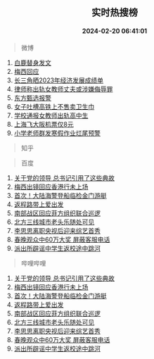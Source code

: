 <div align="center"><h2>实时热搜榜</h2><h4>2024-02-20 06:41:01</h4></div>

> 微博  

1. [白鹿替身发文](https://s.weibo.com/weibo?q=%23%E7%99%BD%E9%B9%BF%E6%9B%BF%E8%BA%AB%E5%8F%91%E6%96%87%23&t=31&band_rank=1&Refer=top)<br />
2. [梅西回应](https://s.weibo.com/weibo?q=%23%E6%A2%85%E8%A5%BF%E5%9B%9E%E5%BA%94%23&t=31&band_rank=2&Refer=top)<br />
3. [长三角晒2023年经济发展成绩单](https://s.weibo.com/weibo?q=%23%E9%95%BF%E4%B8%89%E8%A7%92%E6%99%922023%E5%B9%B4%E7%BB%8F%E6%B5%8E%E5%8F%91%E5%B1%95%E6%88%90%E7%BB%A9%E5%8D%95%23&t=31&band_rank=3&Refer=top)<br />
4. [律师称出轨女教师丈夫或涉嫌侮辱罪](https://s.weibo.com/weibo?q=%23%E5%BE%8B%E5%B8%88%E7%A7%B0%E5%87%BA%E8%BD%A8%E5%A5%B3%E6%95%99%E5%B8%88%E4%B8%88%E5%A4%AB%E6%88%96%E6%B6%89%E5%AB%8C%E4%BE%AE%E8%BE%B1%E7%BD%AA%23&t=31&band_rank=4&Refer=top)<br />
5. [东方甄选报警](https://s.weibo.com/weibo?q=%23%E4%B8%9C%E6%96%B9%E7%94%84%E9%80%89%E6%8A%A5%E8%AD%A6%23&t=31&band_rank=5&Refer=top)<br />
6. [女子吐槽高铁上不售卖卫生巾](https://s.weibo.com/weibo?q=%23%E5%A5%B3%E5%AD%90%E5%90%90%E6%A7%BD%E9%AB%98%E9%93%81%E4%B8%8A%E4%B8%8D%E5%94%AE%E5%8D%96%E5%8D%AB%E7%94%9F%E5%B7%BE%23&t=31&band_rank=6&Refer=top)<br />
7. [学校通报女教师出轨高中生](https://s.weibo.com/weibo?q=%23%E5%AD%A6%E6%A0%A1%E9%80%9A%E6%8A%A5%E5%A5%B3%E6%95%99%E5%B8%88%E5%87%BA%E8%BD%A8%E9%AB%98%E4%B8%AD%E7%94%9F%23&t=31&band_rank=7&Refer=top)<br />
8. [上海飞大阪机票仅8元](https://s.weibo.com/weibo?q=%23%E4%B8%8A%E6%B5%B7%E9%A3%9E%E5%A4%A7%E9%98%AA%E6%9C%BA%E7%A5%A8%E4%BB%858%E5%85%83%23&t=31&band_rank=8&Refer=top)<br />
9. [小学老师群发寒假作业烂尾预警](https://s.weibo.com/weibo?q=%23%E5%B0%8F%E5%AD%A6%E8%80%81%E5%B8%88%E7%BE%A4%E5%8F%91%E5%AF%92%E5%81%87%E4%BD%9C%E4%B8%9A%E7%83%82%E5%B0%BE%E9%A2%84%E8%AD%A6%23&t=31&band_rank=9&Refer=top)<br />

> 知乎  


> 百度  

1. [关于党的领导 总书记引用了这些典故](https://www.baidu.com/s?wd=%E5%85%B3%E4%BA%8E%E5%85%9A%E7%9A%84%E9%A2%86%E5%AF%BC+%E6%80%BB%E4%B9%A6%E8%AE%B0%E5%BC%95%E7%94%A8%E4%BA%86%E8%BF%99%E4%BA%9B%E5%85%B8%E6%95%85&sa=fyb_news&rsv_dl=fyb_news)<br />
2. [梅西出镜回应香港行未上场](https://www.baidu.com/s?wd=%E6%A2%85%E8%A5%BF%E5%87%BA%E9%95%9C%E5%9B%9E%E5%BA%94%E9%A6%99%E6%B8%AF%E8%A1%8C%E6%9C%AA%E4%B8%8A%E5%9C%BA&sa=fyb_news&rsv_dl=fyb_news)<br />
3. [首次！大陆海警登船临检金门游艇](https://www.baidu.com/s?wd=%E9%A6%96%E6%AC%A1%EF%BC%81%E5%A4%A7%E9%99%86%E6%B5%B7%E8%AD%A6%E7%99%BB%E8%88%B9%E4%B8%B4%E6%A3%80%E9%87%91%E9%97%A8%E6%B8%B8%E8%89%87&sa=fyb_news&rsv_dl=fyb_news)<br />
4. [返程路带上爱出发](https://www.baidu.com/s?wd=%E8%BF%94%E7%A8%8B%E8%B7%AF%E5%B8%A6%E4%B8%8A%E7%88%B1%E5%87%BA%E5%8F%91&sa=fyb_news&rsv_dl=fyb_news)<br />
5. [南部战区回应菲方组织联合巡逻](https://www.baidu.com/s?wd=%E5%8D%97%E9%83%A8%E6%88%98%E5%8C%BA%E5%9B%9E%E5%BA%94%E8%8F%B2%E6%96%B9%E7%BB%84%E7%BB%87%E8%81%94%E5%90%88%E5%B7%A1%E9%80%BB&sa=fyb_news&rsv_dl=fyb_news)<br />
6. [北方三线城市老头乐随处可见](https://www.baidu.com/s?wd=%E5%8C%97%E6%96%B9%E4%B8%89%E7%BA%BF%E5%9F%8E%E5%B8%82%E8%80%81%E5%A4%B4%E4%B9%90%E9%9A%8F%E5%A4%84%E5%8F%AF%E8%A7%81&sa=fyb_news&rsv_dl=fyb_news)<br />
7. [李思思离职央视后迎来综艺首秀](https://www.baidu.com/s?wd=%E6%9D%8E%E6%80%9D%E6%80%9D%E7%A6%BB%E8%81%8C%E5%A4%AE%E8%A7%86%E5%90%8E%E8%BF%8E%E6%9D%A5%E7%BB%BC%E8%89%BA%E9%A6%96%E7%A7%80&sa=fyb_news&rsv_dl=fyb_news)<br />
8. [春晚观众中60万大奖 屏蔽客服电话](https://www.baidu.com/s?wd=%E6%98%A5%E6%99%9A%E8%A7%82%E4%BC%97%E4%B8%AD60%E4%B8%87%E5%A4%A7%E5%A5%96+%E5%B1%8F%E8%94%BD%E5%AE%A2%E6%9C%8D%E7%94%B5%E8%AF%9D&sa=fyb_news&rsv_dl=fyb_news)<br />
9. [派出所辟谣中学生返校途中跳河](https://www.baidu.com/s?wd=%E6%B4%BE%E5%87%BA%E6%89%80%E8%BE%9F%E8%B0%A3%E4%B8%AD%E5%AD%A6%E7%94%9F%E8%BF%94%E6%A0%A1%E9%80%94%E4%B8%AD%E8%B7%B3%E6%B2%B3&sa=fyb_news&rsv_dl=fyb_news)<br />

> 哔哩哔哩  

1. [关于党的领导 总书记引用了这些典故](https://www.baidu.com/s?wd=%E5%85%B3%E4%BA%8E%E5%85%9A%E7%9A%84%E9%A2%86%E5%AF%BC+%E6%80%BB%E4%B9%A6%E8%AE%B0%E5%BC%95%E7%94%A8%E4%BA%86%E8%BF%99%E4%BA%9B%E5%85%B8%E6%95%85&sa=fyb_news&rsv_dl=fyb_news)<br />
2. [梅西出镜回应香港行未上场](https://www.baidu.com/s?wd=%E6%A2%85%E8%A5%BF%E5%87%BA%E9%95%9C%E5%9B%9E%E5%BA%94%E9%A6%99%E6%B8%AF%E8%A1%8C%E6%9C%AA%E4%B8%8A%E5%9C%BA&sa=fyb_news&rsv_dl=fyb_news)<br />
3. [首次！大陆海警登船临检金门游艇](https://www.baidu.com/s?wd=%E9%A6%96%E6%AC%A1%EF%BC%81%E5%A4%A7%E9%99%86%E6%B5%B7%E8%AD%A6%E7%99%BB%E8%88%B9%E4%B8%B4%E6%A3%80%E9%87%91%E9%97%A8%E6%B8%B8%E8%89%87&sa=fyb_news&rsv_dl=fyb_news)<br />
4. [返程路带上爱出发](https://www.baidu.com/s?wd=%E8%BF%94%E7%A8%8B%E8%B7%AF%E5%B8%A6%E4%B8%8A%E7%88%B1%E5%87%BA%E5%8F%91&sa=fyb_news&rsv_dl=fyb_news)<br />
5. [南部战区回应菲方组织联合巡逻](https://www.baidu.com/s?wd=%E5%8D%97%E9%83%A8%E6%88%98%E5%8C%BA%E5%9B%9E%E5%BA%94%E8%8F%B2%E6%96%B9%E7%BB%84%E7%BB%87%E8%81%94%E5%90%88%E5%B7%A1%E9%80%BB&sa=fyb_news&rsv_dl=fyb_news)<br />
6. [北方三线城市老头乐随处可见](https://www.baidu.com/s?wd=%E5%8C%97%E6%96%B9%E4%B8%89%E7%BA%BF%E5%9F%8E%E5%B8%82%E8%80%81%E5%A4%B4%E4%B9%90%E9%9A%8F%E5%A4%84%E5%8F%AF%E8%A7%81&sa=fyb_news&rsv_dl=fyb_news)<br />
7. [李思思离职央视后迎来综艺首秀](https://www.baidu.com/s?wd=%E6%9D%8E%E6%80%9D%E6%80%9D%E7%A6%BB%E8%81%8C%E5%A4%AE%E8%A7%86%E5%90%8E%E8%BF%8E%E6%9D%A5%E7%BB%BC%E8%89%BA%E9%A6%96%E7%A7%80&sa=fyb_news&rsv_dl=fyb_news)<br />
8. [春晚观众中60万大奖 屏蔽客服电话](https://www.baidu.com/s?wd=%E6%98%A5%E6%99%9A%E8%A7%82%E4%BC%97%E4%B8%AD60%E4%B8%87%E5%A4%A7%E5%A5%96+%E5%B1%8F%E8%94%BD%E5%AE%A2%E6%9C%8D%E7%94%B5%E8%AF%9D&sa=fyb_news&rsv_dl=fyb_news)<br />
9. [派出所辟谣中学生返校途中跳河](https://www.baidu.com/s?wd=%E6%B4%BE%E5%87%BA%E6%89%80%E8%BE%9F%E8%B0%A3%E4%B8%AD%E5%AD%A6%E7%94%9F%E8%BF%94%E6%A0%A1%E9%80%94%E4%B8%AD%E8%B7%B3%E6%B2%B3&sa=fyb_news&rsv_dl=fyb_news)<br />
